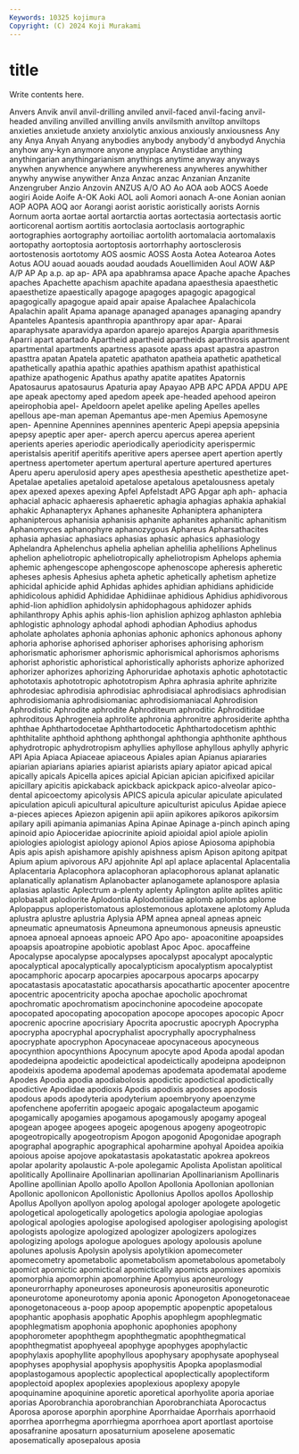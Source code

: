 ```yaml
---
Keywords: 10325 kojimura
Copyright: (C) 2024 Koji Murakami
---
```


# title

Write contents here.



 Anvers Anvik anvil anvil-drilling anviled anvil-faced anvil-facing anvil-headed
anviling anvilled anvilling anvils anvilsmith anviltop anviltops anxieties anxietude anxiety
anxiolytic anxious anxiously anxiousness Any any Anya Anyah Anyang anybodies
anybody anybody'd anybodyd Anychia anyhow any-kyn anymore anyone anyplace Anystidae
anything anythingarian anythingarianism anythings anytime anyway anyways anywhen anywhence anywhere
anywhereness anywheres anywhither anywhy anywise anywither Anza Anzac anzac Anzanian
Anzanite Anzengruber Anzio Anzovin ANZUS A/O AO Ao AOA aob
AOCS Aoede aogiri Aoide Aoife A-OK Aoki AOL aoli Aomori
aonach A-one Aonian aonian AOP AOPA AOQ aor Aorangi aorist
aoristic aoristically aorists Aornis Aornum aorta aortae aortal aortarctia aortas
aortectasia aortectasis aortic aorticorenal aortism aortitis aortoclasia aortoclasis aortographic aortographies
aortography aortoiliac aortolith aortomalacia aortomalaxis aortopathy aortoptosia aortoptosis aortorrhaphy aortosclerosis
aortostenosis aortotomy AOS aosmic AOSS Aosta Aotea Aotearoa Aotes Aotus
AOU aouad aouads aoudad aoudads Aouellimiden Aoul AOW A&P A/P
AP Ap a.p. ap ap- APA apa apabhramsa apace Apache
apache Apaches apaches Apachette apachism apachite apadana apaesthesia apaesthetic apaesthetize
apaestically apagoge apagoges apagogic apagogical apagogically apagogue apaid apair apaise
Apalachee Apalachicola Apalachin apalit Apama apanage apanaged apanages apanaging apandry
Apanteles Apantesis apanthropia apanthropy apar apar- Aparai aparaphysate aparavidya apardon
aparejo aparejos Apargia aparithmesis Aparri apart apartado Apartheid apartheid apartheids
aparthrosis apartment apartmental apartments apartness apasote apass apast apastra apastron
apasttra apatan Apatela apatetic apathaton apatheia apathetic apathetical apathetically apathia
apathic apathies apathism apathist apathistical apathize apathogenic Apathus apathy apatite
apatites Apatornis Apatosaurus apatosaurus Apaturia apay Apayao APB APC APDA
APDU APE ape apeak apectomy aped apedom apeek ape-headed apehood
apeiron apeirophobia apel- Apeldoorn apelet apelike apeling Apelles apelles apellous
ape-man apeman Apemantus ape-men Apemius Apemosyne apen- Apennine Apennines apennines
apenteric Apepi apepsia apepsinia apepsy apeptic aper aper- aperch apercu
apercus aperea aperient aperients aperies aperiodic aperiodically aperiodicity aperispermic aperistalsis
aperitif aperitifs aperitive apers apersee apert apertion apertly apertness apertometer
apertum apertural aperture apertured apertures Aperu aperu aperulosid apery apes
apesthesia apesthetic apesthetize apet- Apetalae apetalies apetaloid apetalose apetalous apetalousness
apetaly apex apexed apexes apexing Apfel Apfelstadt APG Apgar aph
aph- aphacia aphacial aphacic aphaeresis aphaeretic aphagia aphagias aphakia aphakial
aphakic Aphanapteryx Aphanes aphanesite Aphaniptera aphaniptera aphanipterous aphanisia aphanisis aphanite
aphanites aphanitic aphanitism Aphanomyces aphanophyre aphanozygous Aphareus Apharsathacites aphasia aphasiac
aphasiacs aphasias aphasic aphasics aphasiology Aphelandra Aphelenchus aphelia aphelian aphelilia
aphelilions Aphelinus aphelion apheliotropic apheliotropically apheliotropism Aphelops aphemia aphemic aphengescope
aphengoscope aphenoscope apheresis apheretic apheses aphesis Aphesius apheta aphetic aphetically
aphetism aphetize aphicidal aphicide aphid Aphidas aphides aphidian aphidians aphidicide
aphidicolous aphidid Aphididae Aphidiinae aphidious Aphidius aphidivorous aphid-lion aphidlion aphidolysin
aphidophagous aphidozer aphids aphilanthropy Aphis aphis aphis-lion aphislion aphizog aphlaston
aphlebia aphlogistic aphnology aphodal aphodi aphodian Aphodius aphodus apholate apholates
aphonia aphonias aphonic aphonics aphonous aphony aphoria aphorise aphorised aphoriser
aphorises aphorising aphorism aphorismatic aphorismer aphorismic aphorismical aphorismos aphorisms aphorist
aphoristic aphoristical aphoristically aphorists aphorize aphorized aphorizer aphorizes aphorizing Aphoruridae
aphotaxis aphotic aphototactic aphototaxis aphototropic aphototropism Aphra aphrasia aphrite aphrizite
aphrodesiac aphrodisia aphrodisiac aphrodisiacal aphrodisiacs aphrodisian aphrodisiomania aphrodisiomaniac aphrodisiomaniacal Aphrodision
Aphrodistic Aphrodite aphrodite Aphroditeum aphroditic Aphroditidae aphroditous Aphrogeneia aphrolite aphronia
aphronitre aphrosiderite aphtha aphthae Aphthartodocetae Aphthartodocetic Aphthartodocetism aphthic aphthitalite aphthoid
aphthong aphthongal aphthongia aphthonite aphthous aphydrotropic aphydrotropism aphyllies aphyllose aphyllous
aphylly aphyric API Apia Apiaca Apiaceae apiaceous Apiales apian Apianus
apiararies apiarian apiarians apiaries apiarist apiarists apiary apiator apicad apical
apically apicals Apicella apices apicial Apician apician apicifixed apicilar apicillary
apicitis apickaback apickback apickpack apico-alveolar apico-dental apicoectomy apicolysis APICS apicula
apicular apiculate apiculated apiculation apiculi apicultural apiculture apiculturist apiculus Apidae
apiece a-pieces apieces Apiezon apigenin apii apiin apikores apikoros apikorsim
apilary apili apimania apimanias Apina Apinae Apinage a-pinch apinch aping
apinoid apio Apioceridae apiocrinite apioid apioidal apiol apiole apiolin apiologies
apiologist apiology apionol Apios apiose Apiosoma apiphobia Apis apis apish
apishamore apishly apishness apism Apison apitong apitpat Apium apium apivorous
APJ apjohnite Apl apl aplace aplacental Aplacentalia Aplacentaria Aplacophora aplacophoran
aplacophorous aplanat aplanatic aplanatically aplanatism Aplanobacter aplanogamete aplanospore aplasia aplasias
aplastic Aplectrum a-plenty aplenty Aplington aplite aplites aplitic aplobasalt aplodiorite
Aplodontia Aplodontiidae aplomb aplombs aplome Aplopappus aploperistomatous aplostemonous aplotaxene aplotomy
Apluda aplustra aplustre aplustria Aplysia APM apnea apneal apneas apneic
apneumatic apneumatosis Apneumona apneumonous apneusis apneustic apnoea apnoeal apnoeas apnoeic
APO Apo apo- apoaconitine apoapsides apoapsis apoatropine apobiotic apoblast Apoc
Apoc. apocaffeine Apocalypse apocalypse apocalypses apocalypst apocalypt apocalyptic apocalyptical apocalyptically
apocalypticism apocalyptism apocalyptist apocamphoric apocarp apocarpies apocarpous apocarps apocarpy apocatastasis
apocatastatic apocatharsis apocathartic apocenter apocentre apocentric apocentricity apocha apochae apocholic
apochromat apochromatic apochromatism apocinchonine apocodeine apocopate apocopated apocopating apocopation apocope
apocopes apocopic Apocr apocrenic apocrine apocrisiary Apocrita apocrustic apocryph Apocrypha
apocrypha apocryphal apocryphalist apocryphally apocryphalness apocryphate apocryphon Apocynaceae apocynaceous apocyneous
apocynthion apocynthions Apocynum apocyte apod Apoda apodal apodan apodedeipna apodeictic
apodeictical apodeictically apodeipna apodeipnon apodeixis apodema apodemal apodemas apodemata apodematal
apodeme Apodes Apodia apodia apodiabolosis apodictic apodictical apodictically apodictive Apodidae
apodioxis Apodis apodixis apodoses apodosis apodous apods apodyteria apodyterium apoembryony
apoenzyme apofenchene apoferritin apogaeic apogaic apogalacteum apogamic apogamically apogamies apogamous
apogamously apogamy apogeal apogean apogee apogees apogeic apogenous apogeny apogeotropic
apogeotropically apogeotropism Apogon apogonid Apogonidae apograph apographal apographic apographical apoharmine
apohyal Apoidea apoikia apoious apoise apojove apokatastasis apokatastatic apokrea apokreos
apolar apolarity apolaustic A-pole apolegamic Apolista Apolistan apolitical apolitically Apollinaire
Apollinarian apollinarian Apollinarianism Apollinaris Apolline apollinian Apollo apollo Apollon Apollonia
Apollonian apollonian Apollonic apollonicon Apollonistic Apollonius Apollos apollos Apolloship Apollus
Apollyon apollyon apolog apologal apologer apologete apologetic apologetical apologetically apologetics
apologia apologiae apologias apological apologies apologise apologised apologiser apologising apologist
apologists apologize apologized apologizer apologizers apologizes apologizing apologs apologue apologues
apology apolousis apolune apolunes apolusis Apolysin apolysis apolytikion apomecometer apomecometry
apometabolic apometabolism apometabolous apometaboly apomict apomictic apomictical apomictically apomicts apomixes
apomixis apomorphia apomorphin apomorphine Apomyius aponeurology aponeurorrhaphy aponeuroses aponeurosis aponeurositis
aponeurotic aponeurotome aponeurotomy aponia aponic Aponogeton Aponogetonaceae aponogetonaceous a-poop apoop
apopemptic apopenptic apopetalous apophantic apophasis apophatic Apophis apophlegm apophlegmatic apophlegmatism
apophonia apophonic apophonies apophony apophorometer apophthegm apophthegmatic apophthegmatical apophthegmatist apophyeeal
apophyge apophyges apophylactic apophylaxis apophyllite apophyllous apophysary apophysate apophyseal apophyses
apophysial apophysis apophysitis Apopka apoplasmodial apoplastogamous apoplectic apoplectical apoplectically apoplectiform
apoplectoid apoplex apoplexies apoplexious apoplexy apopyle apoquinamine apoquinine aporetic aporetical
aporhyolite aporia aporiae aporias Aporobranchia aporobranchian Aporobranchiata Aporocactus Aporosa aporose
aporphin aporphine Aporrhaidae Aporrhais aporrhaoid aporrhea aporrhegma aporrhiegma aporrhoea aport
aportlast aportoise aposafranine aposaturn aposaturnium aposelene aposematic aposematically aposepalous aposia
